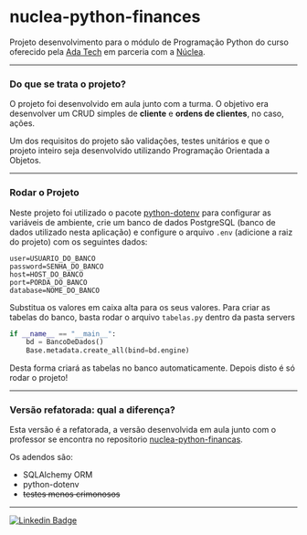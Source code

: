 # nuclea-python-finances
Projeto desenvolvimento para o módulo de Programação Python do curso
oferecido pela [Ada Tech](https://www.linkedin.com/school/adatechbr/) 
em parceria com a [Núclea](https://www.linkedin.com/company/nucleabr/).

---
### Do que se trata o projeto?
O projeto foi desenvolvido em aula junto com a turma. O objetivo
era desenvolver um CRUD simples de **cliente** e **ordens de clientes**, no
caso, ações.

Um dos requisitos do projeto são validações, testes unitários e 
que o projeto inteiro seja desenvolvido utilizando Programação Orientada a Objetos.

---
### Rodar o Projeto
Neste projeto foi utilizado o pacote [python-dotenv](https://pypi.org/project/python-dotenv/) 
para configurar as variáveis de ambiente, crie um banco de dados PostgreSQL (banco de dados
utilizado nesta aplicação) e configure o arquivo `.env` (adicione a raiz do projeto) com os seguintes dados:
```env
user=USUARIO_DO_BANCO
password=SENHA_DO_BANCO
host=HOST_DO_BANCO
port=PORDA_DO_BANCO
database=NOME_DO_BANCO
```
Substitua os valores em caixa alta para os seus valores.
Para criar as tabelas do banco, basta rodar o arquivo `tabelas.py` dentro da pasta servers

```python
if __name__ == "__main__":
    bd = BancoDeDados()
    Base.metadata.create_all(bind=bd.engine)
```

Desta forma criará as tabelas no banco automaticamente.
Depois disto é só rodar o projeto!

---
### Versão refatorada: qual a diferença?
Esta versão é a refatorada, a versão desenvolvida em aula junto com o professor
se encontra no repositorio [nuclea-python-financas](https://github.com/Tatimoriam/nuclea-python-financas).

Os adendos são:
- SQLAlchemy ORM
- python-dotenv
- ~~testes menos crimonosos~~

---

[![Linkedin Badge](https://img.shields.io/badge/-Tatiane-blue?style=flat-square&logo=Linkedin&logoColor=white&link=https://www.linkedin.com/in/tatimoriam)](https://www.linkedin.com/in/tatimoriam/) 